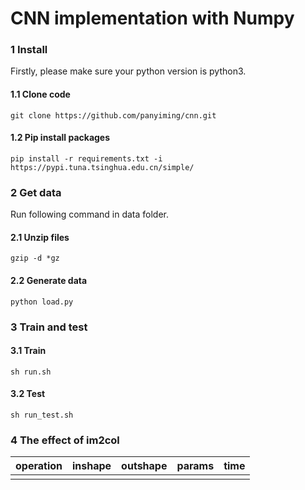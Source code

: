 # CNN implementation with Numpy

### 1 Install

Firstly, please make sure your python version is python3.

#### 1.1 Clone code

```shell
git clone https://github.com/panyiming/cnn.git
```

#### 1.2 Pip install packages

```shell
pip install -r requirements.txt -i  https://pypi.tuna.tsinghua.edu.cn/simple/
```

### 2 Get data

Run following command in data folder.

#### 2.1 Unzip files

```shell
gzip -d *gz
```

#### 2.2 Generate data

```shell
python load.py
```

### 3 Train and test

#### 3.1 Train

```shell
sh run.sh
```

#### 3.2 Test

```shell
sh run_test.sh
```

### 4 The effect of im2col

|operation|inshape|outshape|params|time|
|:--:|:--:|:--:|:--:|:--:|
||||||
